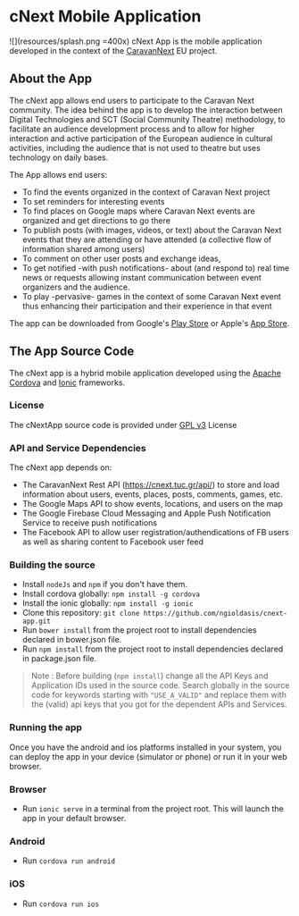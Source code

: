 
# cNext Mobile Application
![](resources/splash.png =400x)
cNext App is the mobile application developed in the context of the [CaravanNext](http://www.caravanext.eu) EU project. 
## About the App
The cNext app allows end users to participate to the Caravan Next community. The idea behind the app is to develop the interaction between Digital Technologies and SCT (Social Community Theatre) methodology, to facilitate an audience development process and to allow for higher interaction and active participation of the European audience in cultural activities, including the audience that is not used to theatre but uses technology on daily bases. 

The App allows end users:
-   To find the events organized in the context of Caravan Next project
-   To set reminders for interesting events
-   To find places on Google maps where Caravan Next events are organized and get directions to go there
-   To publish posts (with images, videos, or text) about the Caravan Next events that they are attending or have attended (a collective flow of information shared among users)
-   To comment on other user posts and exchange ideas,
-   To get notified -with push notifications- about (and respond to) real time news or requests allowing instant communication between event organizers and the audience.
-   To play -pervasive- games in the context of some Caravan Next event thus enhancing their participation and their experience in that event

The app can be downloaded from Google's [Play Store](https://play.google.com/store/apps/details?id=org.tuc.music.cnext&utm_source=global_co&utm_medium=prtnr&utm_content=Mar2515&utm_campaign=PartBadge&pcampaignid=MKT-Other-global-all-co-prtnr-py-PartBadge-Mar2515-1) or Apple's [App Store](https://itunes.apple.com/us/app/cnext/id1107421051?l=el&ls=1&mt=8). 

## The App Source Code

The cNext app is a hybrid mobile application developed using the [Apache Cordova](https:://cordova.apache.org) and [Ionic](https://ionicframework.com) frameworks.

### License
The cNextApp source code is provided under [GPL v3](https://choosealicense.com/licenses/gpl-3.0/) License

### API and Service Dependencies
The cNext app depends on:
* The CaravanNext Rest API (https://cnext.tuc.gr/api/) to store and load information about users, events, places, posts, comments, games, etc.
* The Google Maps API to show events, locations, and users on the map
* The Google Firebase Cloud Messaging and Apple  Push Notification Service to receive push notifications
* The Facebook API to allow user registration/authendications of FB users as well as sharing content to Facebook user feed

### Building the source 
* Install `nodeJs` and `npm` if you don't have them.
* Install cordova globally: `npm install -g cordova`
* Install the ionic globally: `npm install -g ionic`
* Clone this repository: `git clone https://github.com/ngioldasis/cnext-app.git`
* Run `bower install` from the project root to install dependencies declared in bower.json file.
* Run `npm install` from the project root to install dependencies declared in package.json file.

> Note : Before building (`npm install`) change all the API Keys and Application IDs used in the source code. Search globally in the source code for keywords starting with `"USE_A_VALID"` and replace them with the (valid) api keys that you got for the dependent APIs and Services.

### Running the app
Once you have the android and ios platforms installed in your system, you can deploy the app in your device (simulator or phone) or run it in your web browser.
### Browser
* Run `ionic serve` in a terminal from the project root. This will launch the app in your default browser.
### Android
* Run `cordova run android`
### iOS
* Run `cordova run ios`

